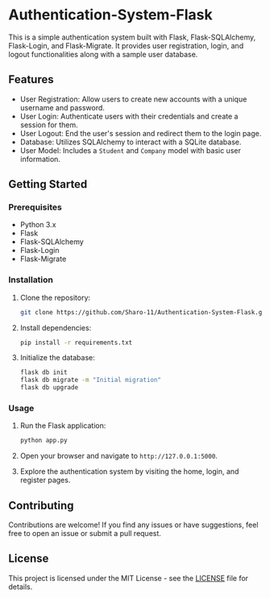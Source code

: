 # Authentication-System-Flask

This is a simple authentication system built with Flask, Flask-SQLAlchemy, Flask-Login, and Flask-Migrate. It provides user registration, login, and logout functionalities along with a sample user database.

## Features

- User Registration: Allow users to create new accounts with a unique username and password.
- User Login: Authenticate users with their credentials and create a session for them.
- User Logout: End the user's session and redirect them to the login page.
- Database: Utilizes SQLAlchemy to interact with a SQLite database.
- User Model: Includes a `Student` and `Company` model with basic user information.

## Getting Started

### Prerequisites

- Python 3.x
- Flask
- Flask-SQLAlchemy
- Flask-Login
- Flask-Migrate

### Installation

1. Clone the repository:

   ```bash
   git clone https://github.com/Sharo-11/Authentication-System-Flask.git
   ```

2. Install dependencies:

   ```bash
   pip install -r requirements.txt
   ```

3. Initialize the database:

   ```bash
   flask db init
   flask db migrate -m "Initial migration"
   flask db upgrade
   ```

### Usage

1. Run the Flask application:

   ```bash
   python app.py
   ```

2. Open your browser and navigate to `http://127.0.0.1:5000`.

3. Explore the authentication system by visiting the home, login, and register pages.

## Contributing

Contributions are welcome! If you find any issues or have suggestions, feel free to open an issue or submit a pull request.

## License

This project is licensed under the MIT License - see the [LICENSE](LICENSE) file for details.
```

